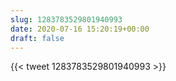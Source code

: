 ```yaml
---
slug: 1283783529801940993
date: 2020-07-16 15:20:19+00:00
draft: false
---
```


{{< tweet 1283783529801940993 >}}

